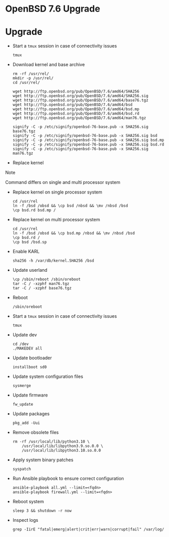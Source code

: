 # OpenBSD 7.6 Upgrade

# Upgrade

- Start a `tmux` session in case of connectivity issues

  ```
  tmux
  ```

- Download kernel and base archive

  ```
  rm -rf /usr/rel/
  mkdir -p /usr/rel/
  cd /usr/rel/

  wget http://ftp.openbsd.org/pub/OpenBSD/7.6/amd64/SHA256
  wget http://ftp.openbsd.org/pub/OpenBSD/7.6/amd64/SHA256.sig
  wget http://ftp.openbsd.org/pub/OpenBSD/7.6/amd64/base76.tgz
  wget http://ftp.openbsd.org/pub/OpenBSD/7.6/amd64/bsd
  wget http://ftp.openbsd.org/pub/OpenBSD/7.6/amd64/bsd.mp
  wget http://ftp.openbsd.org/pub/OpenBSD/7.6/amd64/bsd.rd
  wget http://ftp.openbsd.org/pub/OpenBSD/7.6/amd64/man76.tgz

  signify -C -p /etc/signify/openbsd-76-base.pub -x SHA256.sig base76.tgz
  signify -C -p /etc/signify/openbsd-76-base.pub -x SHA256.sig bsd
  signify -C -p /etc/signify/openbsd-76-base.pub -x SHA256.sig bsd.mp
  signify -C -p /etc/signify/openbsd-76-base.pub -x SHA256.sig bsd.rd
  signify -C -p /etc/signify/openbsd-76-base.pub -x SHA256.sig man76.tgz
  ```

- Replace kernel

> [!NOTE]
> Command differs on single and multi processor system

- Replace kernel on single processor system

  ```
  cd /usr/rel
  ln -f /bsd /obsd && \cp bsd /nbsd && \mv /nbsd /bsd
  \cp bsd.rd bsd.mp /
  ```

- Replace kernel on multi processor system

  ```
  cd /usr/rel
  ln -f /bsd /obsd && \cp bsd.mp /nbsd && \mv /nbsd /bsd
  \cp bsd.rd /
  \cp bsd /bsd.sp
  ```

- Enable KARL

  ```
  sha256 -h /var/db/kernel.SHA256 /bsd
  ```

- Update userland

  ```
  \cp /sbin/reboot /sbin/oreboot
  tar -C / -xzphf man76.tgz
  tar -C / -xzphf base76.tgz
  ```

- Reboot

  ```
  /sbin/oreboot
  ```

- Start a `tmux` session in case of connectivity issues

  ```
  tmux
  ```

- Update dev

  ```
  cd /dev
  ./MAKEDEV all
  ```

- Update bootloader

  ```
  installboot sd0
  ```

- Update system configuration files

  ```
  sysmerge
  ```

- Update firmware

  ```
  fw_update
  ```

- Update packages

  ```
  pkg_add -Uui
  ```

- Remove obsolete files

  ```
  rm -rf /usr/local/lib/python3.10 \
      /usr/local/lib/libpython3.9.so.0.0 \
      /usr/local/lib/libpython3.10.so.0.0
  ```

- Apply system binary patches

  ```
  syspatch
  ```

- Run Ansible playbook to ensure correct configuration

  ```
  ansible-playbook all.yml --limit=<fqdn>
  ansible-playbook firewall.yml --limit=<fqdn>
  ```

- Reboot system

  ```
  sleep 3 && shutdown -r now
  ```

- Inspect logs

  ```
  grep -IirE "fatal|emerg|alert|crit|err|warn|corrupt|fail" /var/log/
  ```
